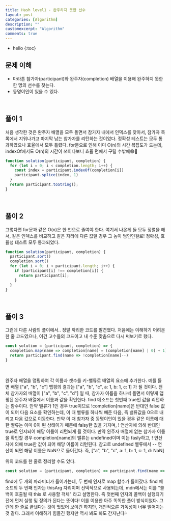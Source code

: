 ```yaml
---
title: Hash level1 - 완주하지 못한 선수
layout: post
categories: [Algorithm]
description: ""
customexcerpt: "Algorithm"
comments: true
---
```


* hello
{:toc}


## 문제 이해
- 마라톤 참가자(participant)와 완주자(completion) 배열을 이용해 완주하지 못한 한 명의 선수를 찾는다.
- 동명이인이 있을 수 있다.

<br>

## 풀이 1
처음 생각한 것은 완주자 배열을 모두 돌면서 참가자 내에서 인덱스를 찾아서, 참가자 목록에서 지워나가고 마지막 남는 참가자를 리턴하는 것이었다.
정확성 테스트는 모두 통과하였으나 효율에서 모두 틀렸다.
for문으로 인해 이미 O(n)의 시간 복잡도가 드는데, indexOf에서도 O(n)의 시간이 쓰이다보니 효율 면에서 구릴 수밖에😅🤯

```js
function solution(participant, completion) {
  for (let i = 0; i < completion.length; i++) {
    const index = participant.indexOf(completion[i])
    participant.splice(index, 1)
  }
  return participant.toString();
}
```

<br>

## 풀이 2
그렇다면 for문과 같은 O(n)은 한 번으로 줄여야 한다. 여기서 나온게 둘 모두 정렬을 해서, 같은 인덱스를 비교하고 같은 자리에 다른 값일 경우 그 놈이 범인인걸로!
정확성, 효율성 테스트 모두 통과되었다.

```js
function solution(participant, completion) {
  participant.sort()
  completion.sort()
  for (let i = 0; i < participant.length; i++) {
    if (participant[i] !== completion[i]) {
      return participant[i];
    }
  }
}
```

<br>

## 풀이 3
그런데 다른 사람의 풀이에서.. 정말 까리한 코드를 발견했다. 
처음에는 이해하기 어려운 한 줄 코드였으나, 이건 고수들의 코드이고 내 수준 맞춤으로 다시 써보기로 했다.

```js
const solution = (participant, completion) => {
  completion.map(name => completion[name] = (completion[name] | 0) + 1)
  return participant.find(name => !completion[name]--)
}
```

<br>

완주자 배열을 맵핑하여 각 이름과 갯수를 키-밸류로 배열의 요소에 추가한다.
예를 들면 배열 ["a", "b", "c"] 맵핑의 결과는 ["a", "b", "c", a: 1, b: 1, c: 1] 가 될 것이다.
전체 참가자의 배열이 ["a", "b", "c", "d"] 일 때, 참가자 이름을 하나씩 돌면서 이렇게 맵핑된 완주자 배열에서 이름과 값을 확인한다.
find 메소드는 첫번째 true인 값을 리턴하는 함수이다.
만약 밸류가 1인 경우 true이므로 !completion[name]은 반대인 false 값이 되어 다음 요소를 확인하는데, 이 때 밸류를 하나씩 빼준 다음, 즉 밸류값을 0으로 내리고 다음 값으로 이동한다. 
만약 이 때 참가자 중 동명이인이 있을 경우 같은 이름에 대한 밸류는 이미 0이 된 상태이기 때문에 falsy한 값을 가지며, ! 연산자에 의해 반대인 true로 인지되어 해당 이름이 리턴되게 될 것이다.
만약 완주자 배열에 없는 참가자 이름을 확인할 경우 completion[name]의 밸류는 undefined이며 이는 fasly하고, ! 연산자에 의해 true한 값이 되어 해당 이름이 리턴된다. 참고로 undefined 밸류에서 -- 연산이 되면 해당 이름은 NaN으로 들어간다. 즉, ["a", "b", "c", a: 1, b: 1, c: 1, d: NaN]

위의 코드를 한 줄로 정리할 수도 있다.

```js
const solution = (participant, completion) => participant.find(name => !completion[name]--, completion.map(name => completion[name] = (completion[name] | 0) + 1))
```

find에 두 개의 파라미터가 들어가는데, 두 번째 인자로 map 함수가 들어갔다.
find 메소드의 두 번째 인자는 thisArg 자리이며 선택적으로 사용되는데, mdn에서는 이를 "콜백이 호출될 때 this 로 사용할 객체" 라고 설명한다.
즉 첫번째 인자의 콜백이 실행되기 전에 먼저 실행 및 정의가 된다는 뜻이다!
이를 이용한 아주 똑똑한 풀이 방식이었다.
그런데 한 줄로 끝낸다는 것이 멋있어 보이긴 하지만, 개인적으론 가독성이 너무 떨어지는 것 같다.
그래서 이해하기 힘들긴 했지만 역시 봐도 봐도 간지난다💦

